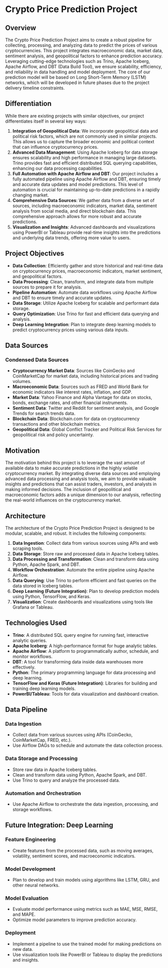 # Crypto Price Prediction Project

## Overview

The Crypto Price Prediction Project aims to create a robust pipeline for collecting, processing, and analyzing data to predict the prices of various cryptocurrencies. This project integrates macroeconomic data, market data, sentiment analysis, and geopolitical factors to enhance prediction accuracy. Leveraging cutting-edge technologies such as Trino, Apache Iceberg, Apache Airflow, and DBT (Data Build Tool), we ensure scalability, efficiency, and reliability in data handling and model deployment. The core of our prediction model will be based on Long Short-Term Memory (LSTM) networks, which will be developed in future phases due to the project delivery timeline constraints.

## Differentiation

While there are existing projects with similar objectives, our project differentiates itself in several key ways:

1. **Integration of Geopolitical Data**: We incorporate geopolitical data and political risk factors, which are not commonly used in similar projects. This allows us to capture the broader economic and political context that can influence cryptocurrency prices.
2. **Advanced Data Management**: Using Apache Iceberg for data storage ensures scalability and high performance in managing large datasets. Trino provides fast and efficient distributed SQL querying capabilities, enhancing our data processing capabilities.
3. **Full Automation with Apache Airflow and DBT**: Our project includes a fully automated pipeline using Apache Airflow and DBT, ensuring timely and accurate data updates and model predictions. This level of automation is crucial for maintaining up-to-date predictions in a rapidly changing market.
4. **Comprehensive Data Sources**: We gather data from a diverse set of sources, including macroeconomic indicators, market data, sentiment analysis from social media, and direct blockchain data. This comprehensive approach allows for more robust and accurate predictions.
5. **Visualization and Insights**: Advanced dashboards and visualizations using PowerBI or Tableau provide real-time insights into the predictions and underlying data trends, offering more value to users.

## Project Objectives

- **Data Collection**: Efficiently gather and store historical and real-time data on cryptocurrency prices, macroeconomic indicators, market sentiment, and geopolitical factors.
- **Data Processing**: Clean, transform, and integrate data from multiple sources to prepare it for analysis.
- **Pipeline Automation**: Automate data workflows using Apache Airflow and DBT to ensure timely and accurate updates.
- **Data Storage**: Utilize Apache Iceberg for scalable and performant data storage.
- **Query Optimization**: Use Trino for fast and efficient data querying and analysis.
- **Deep Learning Integration**: Plan to integrate deep learning models to predict cryptocurrency prices using various data inputs.

## Data Sources

### Condensed Data Sources
- **Cryptocurrency Market Data**: Sources like CoinGecko and CoinMarketCap for market data, including historical prices and trading volumes.
- **Macroeconomic Data**: Sources such as FRED and World Bank for economic indicators like interest rates, inflation, and GDP.
- **Market Data**: Yahoo Finance and Alpha Vantage for data on stocks, bonds, exchange rates, and other financial instruments.
- **Sentiment Data**: Twitter and Reddit for sentiment analysis, and Google Trends for search trends data.
- **Blockchain Data**: Blockchain.com for data on cryptocurrency transactions and other blockchain metrics.
- **Geopolitical Data**: Global Conflict Tracker and Political Risk Services for geopolitical risk and policy uncertainty.

## Motivation

The motivation behind this project is to leverage the vast amount of available data to make accurate predictions in the highly volatile cryptocurrency market. By integrating diverse data sources and employing advanced data processing and analysis tools, we aim to provide valuable insights and predictions that can assist traders, investors, and analysts in making informed decisions. The inclusion of geopolitical and macroeconomic factors adds a unique dimension to our analysis, reflecting the real-world influences on the cryptocurrency market.

## Architecture

The architecture of the Crypto Price Prediction Project is designed to be modular, scalable, and robust. It includes the following components:

1. **Data Ingestion**: Collect data from various sources using APIs and web scraping tools.
2. **Data Storage**: Store raw and processed data in Apache Iceberg tables.
3. **Data Processing and Transformation**: Clean and transform data using Python, Apache Spark, and DBT.
4. **Workflow Orchestration**: Automate the entire pipeline using Apache Airflow.
5. **Data Querying**: Use Trino to perform efficient and fast queries on the data stored in Iceberg tables.
6. **Deep Learning (Future Integration)**: Plan to develop prediction models using Python, TensorFlow, and Keras.
7. **Visualization**: Create dashboards and visualizations using tools like Grafana or Tableau.

## Technologies Used

- **Trino**: A distributed SQL query engine for running fast, interactive analytic queries.
- **Apache Iceberg**: A high-performance format for huge analytic tables.
- **Apache Airflow**: A platform to programmatically author, schedule, and monitor workflows.
- **DBT**: A tool for transforming data inside data warehouses more effectively.
- **Python**: The primary programming language for data processing and deep learning.
- **TensorFlow and Keras (Future Integration)**: Libraries for building and training deep learning models.
- **PowerBI/Tableau**: Tools for data visualization and dashboard creation.

## Data Pipeline

### Data Ingestion
- Collect data from various sources using APIs (CoinGecko, CoinMarketCap, FRED, etc.).
- Use Airflow DAGs to schedule and automate the data collection process.

### Data Storage and Processing
- Store raw data in Apache Iceberg tables.
- Clean and transform data using Python, Apache Spark, and DBT.
- Use Trino to query and analyze the processed data.

### Automation and Orchestration
- Use Apache Airflow to orchestrate the data ingestion, processing, and storage workflows.

## Future Integration: Deep Learning

### Feature Engineering
- Create features from the processed data, such as moving averages, volatility, sentiment scores, and macroeconomic indicators.

### Model Development
- Plan to develop and train models using algorithms like LSTM, GRU, and other neural networks.

### Model Evaluation
- Evaluate model performance using metrics such as MAE, MSE, RMSE, and MAPE.
- Optimize model parameters to improve prediction accuracy.

### Deployment
- Implement a pipeline to use the trained model for making predictions on new data.
- Use visualization tools like PowerBI or Tableau to display the predictions and insights.
